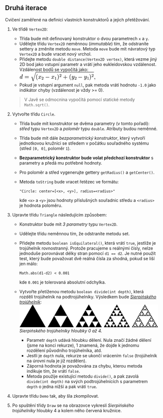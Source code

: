## Druhá iterace

Cvičení zaměřené na definici vlastních konstruktorů a jejich přetěžování.

1.  Ve třídě `Vertex2D`:
    *   Třída bude mít definovaný konstruktor o dvou parametrech `x` a `y`.
    *   Udělejte třídu `Vertex2D` neměnnou (*immutable*) tím, že odstraníte settery a změníte metodu `move`.
        Metoda `move` bude mít návratový typ `Vertex2D` a bude vracet nový vrchol.
    *   Přidejte metodu `double distance(Vertex2D vertex)`, která vezme jiný 2D bod jako vstupní parametr a vrátí
        jeho eukleidovskou vzdálenost. Vzdálenost bodů se vypočítá jako:
    ![vzorec](images/02a.png)
    *   Pokud je vstupní argument `null`, pak metoda vrátí hodnotu `-1.0` jako indikátor chyby
    (vzdálenost je vždy >= 0).

    > V Javě se odmocnina vypočítá pomocí statické metody `Math.sqrt()`.

2.  Vytvořte třídu `Circle`.
    *   Třída bude mít konstruktor se dvěma parametry (v tomto pořadí): _střed_ typu `Vertex2D` a _poloměr_ typu `double`.
        Atributy budou neměnné.
    *   Třída bude mít dále *bezparametrický konstruktor*, který vytvoří jednotkovou kružnici se středem
        v počátku souřadného systému (střed `[0, 0]`, poloměr `1`).
    *   **Bezparametrický konstruktor bude volat předchozí konstruktor** s parametry a předá mu potřebné hodnoty.
    *   Pro poloměr a střed vygenerujte gettery `getRadius()` a `getCenter()`.
    *   Metoda `toString` bude vracet řetězec ve formátu:

            "Circle: center=[<x>, <y>], radius=<radius>"

        kde `<x>` a `<y>` jsou hodnoty příslušných souřadnic středu a `<radius>` je hodnota poloměru.

3.  Upravte třídu `Triangle` následujícím způsobem:
    *   Konstruktor bude mít *3 parametry* typu `Vertex2D`.
    *   Udělejte třídu neměnnou tím, že odstraníte metodu set.
    *   Přidejte metodu `boolean isEquilateral()`, která vrátí `true`, jestliže je trojúhelník rovnostranný.
        Protože pracujeme s reálnými čísly, nelze jednoduše porovnávat délky stran pomocí `d1 == d2`.
        Je nutné použít test, který bude považovat dvě reálná čísla za shodná, pokud se liší jen málo:

            Math.abs(d1-d2) < 0.001

        kde `0.001` je tolerovaná absolutní odchylka.
    *   Vytvořte přetíženou metodu `boolean divide(int depth)`, která rozdělí trojúhelník na podtrojúhelníky.
        Výsledkem bude [_Sierpińského trojúhelník_](http://en.wikipedia.org/wiki/Sierpinski_triangle):
             ![Sierpińského trojúhelník](images/02b.png)
             *Sierpińského trojúhelníky hloubky 0 až 4.*
        *   Parametr `depth` udává hloubku dělení. Nula značí žádné dělení (jsme na konci rekurze), 1 znamená,
            že dojde k jednomu rozdělení původního trojúhelníka, atd.
        *   Jestli je `depth` nula, rekurze se ukončí vrácením `false` (trojúhelník na úrovni nula je již rozdělen).
        *   Záporná hodnota je považována za chybu, kterou metoda indikuje tím, že vrátí `false`.
        *   Metoda použije existující metodu `divide()`, a pak zavolá `divide(int depth)` na svých podtrojúhelnících
            s parametrem `depth` o jedna nižší a pak vrátí `true`.

4.  Upravte třídu `Demo` tak, aby šla zkompilovat.

5.  Po spuštění třídy `Draw` se na obrazovce vykreslí *Sierpińského trojúhelníky* hloubky 4 a kolem něho červená kružnice.
